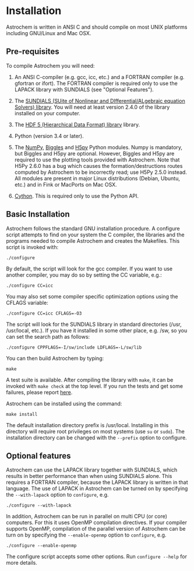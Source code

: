 Installation
============

Astrochem is written in ANSI C and should compile on most UNIX
platforms including GNU/Linux and Mac OSX.

Pre-requisites
--------------

To compile Astrochem you will need:

1. An ANSI C-compiler (e.g. gcc, icc, etc.) and a FORTRAN compiler
   (e.g. gfortran or ifort). The FORTRAN compiler is required only to
   use the LAPACK library with SUNDIALS (see "Optional Features").

2. The [SUNDIALS (SUite of Nonlinear and DIfferential/ALgebraic
   equation Solvers) library](http://computation.llnl.gov/casc/sundials/).
   You will need at least version 2.4.0 of the library installed on
   your computer.

3. The [HDF 5 (Hierarchical Data Format) library](http://www.hdfgroup.org/HDF5)
   library.

4. Python (version 3.4 or later).

5. The
   [NumPy](http://numpy.scipy.org/),
   [Biggles](http://biggles.sourceforge.net/)
   and [H5py](http://www.h5py.org) Python modules.  Numpy is
   mandatory, but Biggles and H5py are optional. However, Biggles and
   H5py are required to use the plotting tools provided with
   Astrochem. Note that H5Py 2.6.0 has a bug which causes the
   formation/destructions routes computed by Astrochem to be
   incorrectly read; use H5Py 2.5.0 instead. All modules are present
   in major Linux distributions (Debian, Ubuntu, etc.)  and in Fink or
   MacPorts on Mac OSX.

6. [Cython](http://cython.org). This is required only to use the Python API.
 
Basic Installation
------------------

Astrochem follows the standard GNU installation procedure. A configure
script attempts to find on your system the C compiler, the libraries
and the programs needed to compile Astrochem and creates the
Makefiles. This script is invoked with:

```
./configure
```

By default, the script will look for the gcc compiler. If you want to
use another compiler, you may do so by setting the CC variable, e.g.:

```
./configure CC=icc
```

You may also set some compiler specific optimization options using the
CFLAGS variable:

```
./configure CC=icc CFLAGS=-O3
```

The script will look for the SUNDIALS library in standard directories
(/usr, /usr/local, etc.). If you have it installed in some other
place, e.g. /sw, so you can set the search path as follows:

```
./configure CPPFLAGS=-I/sw/include LDFLAGS=-L/sw/lib
```

You can then build Astrochem by typing:

```
make
```

A test suite is available.  After compiling the library with `make`,
it can be invoked with `make check` at the top level. If you run the
tests and get some failures, please report
[here](http://github.com/smaret/astrochem/issues?labels=Bug).

Astrochem can be installed using the command:

```
make install
```

The default installation directory prefix is /usr/local.  Installing
in this directory will require root privileges on most systems (use
`su` or `sudo`). The installation directory can be changed with the
`--prefix` option to configure.

Optional features
-----------------

Astrochem can use the LAPACK library together with SUNDIALS, which
results in better performance than when using SUNDIALS alone. This
requires a FORTRAN compiler, because the LAPACK library is written in
that language. The use of LAPACK in Astrochem can be turned on by
specifying the `--with-lapack` option to `configure`, e.g.

```
./configure --with-lapack
```

In addition, Astrochem can be run in parallel on multi CPU (or core)
computers. For this it uses OpenMP compilation directives. If your
compiler supports OpenMP, compilation of the parallel version of
Astrochem can be turn on by specifying the `--enable-openmp` option to
`configure`, e.g.

```
./configure --enable-openmp
```

The configure script accepts some other options.  Run `configure
--help` for more details.
